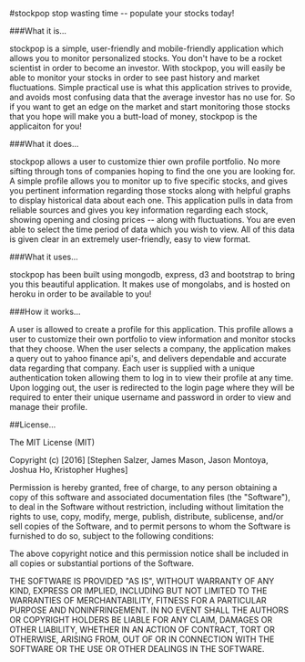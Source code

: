 #stockpop
stop wasting time -- populate your stocks today!


###What it is...

stockpop is a simple, user-friendly and mobile-friendly application which allows you to monitor personalized stocks.   You don't have to be a rocket scientist in order to become an investor.  With stockpop, you will easily be able to monitor your stocks in order to see past history and market fluctuations.   Simple practical use is what this application strives to provide, and avoids most confusing data that the average investor has no use for.   So if you want to get an edge on the market and start monitoring those stocks that you hope will make you a butt-load of money, stockpop is the applicaiton for you!


###What it does...

stockpop allows a user to customize thier own profile portfolio.  No more sifting through tons of companies hoping to find the one you are looking for.   A simple profile allows you to monitor up to five specific stocks, and gives you pertinent information regarding those stocks along with helpful graphs to display historical data about each one.  This application pulls in data from reliable sources and gives you key information regarding each stock, showing opening and closing prices -- along with fluctuations.   You are even able to select the time period of data which you wish to view.   All of this data is given clear in an extremely user-friendly, easy to view format.


###What it uses...

stockpop has been built using mongodb, express, d3 and bootstrap to bring you this beautiful application.  It makes use of mongolabs, and is hosted on heroku in order to be available to you!


###How it works...

A user is allowed to create a profile for this application.   This profile allows a user to customize their own portfolio to view information and monitor stocks that they choose.   When the user selects a company, the application makes a query out to yahoo finance api's, and delivers dependable and accurate data regarding that company.   Each user is supplied with a unique authentication token allowing them to log in to view their profile at any time.   Upon logging out, the user is redirected to the login page where they will be required to enter their unique username and password in order to view and manage their profile.


##License...

The MIT License (MIT)

Copyright (c) [2016] [Stephen Salzer, James Mason, Jason Montoya, Joshua Ho, Kristopher Hughes]

Permission is hereby granted, free of charge, to any person obtaining a copy
of this software and associated documentation files (the "Software"), to deal
in the Software without restriction, including without limitation the rights
to use, copy, modify, merge, publish, distribute, sublicense, and/or sell
copies of the Software, and to permit persons to whom the Software is
furnished to do so, subject to the following conditions:

The above copyright notice and this permission notice shall be included in all
copies or substantial portions of the Software.

THE SOFTWARE IS PROVIDED "AS IS", WITHOUT WARRANTY OF ANY KIND, EXPRESS OR
IMPLIED, INCLUDING BUT NOT LIMITED TO THE WARRANTIES OF MERCHANTABILITY,
FITNESS FOR A PARTICULAR PURPOSE AND NONINFRINGEMENT. IN NO EVENT SHALL THE
AUTHORS OR COPYRIGHT HOLDERS BE LIABLE FOR ANY CLAIM, DAMAGES OR OTHER
LIABILITY, WHETHER IN AN ACTION OF CONTRACT, TORT OR OTHERWISE, ARISING FROM,
OUT OF OR IN CONNECTION WITH THE SOFTWARE OR THE USE OR OTHER DEALINGS IN THE
SOFTWARE.


